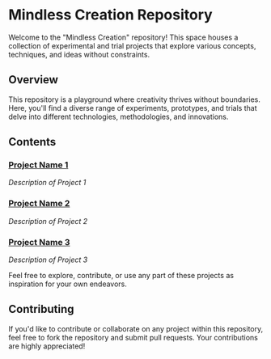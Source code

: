 # Mindless Creation Repository

Welcome to the "Mindless Creation" repository! This space houses a collection of experimental and trial projects that explore various concepts, techniques, and ideas without constraints.

## Overview

This repository is a playground where creativity thrives without boundaries. Here, you'll find a diverse range of experiments, prototypes, and trials that delve into different technologies, methodologies, and innovations.

## Contents

### [Project Name 1](link/to/project1)
_Description of Project 1_

### [Project Name 2](link/to/project2)
_Description of Project 2_

### [Project Name 3](link/to/project3)
_Description of Project 3_

Feel free to explore, contribute, or use any part of these projects as inspiration for your own endeavors.

## Contributing

If you'd like to contribute or collaborate on any project within this repository, feel free to fork the repository and submit pull requests. Your contributions are highly appreciated!
